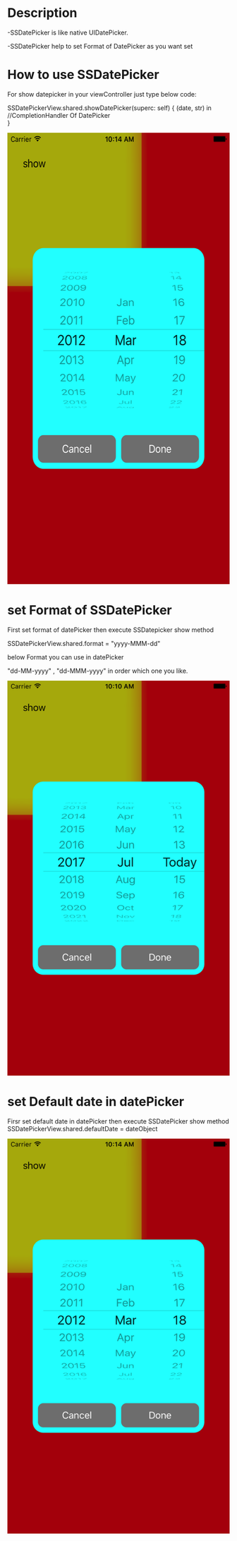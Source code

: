 # Description

-SSDatePicker is like native UIDatePicker. 

-SSDatePicker help to set Format of DatePicker as you want set


# How to use SSDatePicker

For show datepicker in your viewController just type below code:

  SSDatePickerView.shared.showDatePicker(superc: self) { (date, str) in
    //CompletionHandler Of DatePicker            
  }
  
  <img src="https://github.com/SakirSherasiya/SSDatePicker/blob/master/ScreenShot/Simulator%20Screen%20Shot%2014-Jul-2017,%2010.14.07%20AM.png" width="768" height ="1024">


# set Format of SSDatePicker

First set format of datePicker then execute SSDatepicker show method

  SSDatePickerView.shared.format = "yyyy-MMM-dd"
  
  below Format you can use in datePicker
  
  "dd-MM-yyyy" , "dd-MMM-yyyy" in order which one you like.
  
  ![Alt text](https://github.com/SakirSherasiya/SSDatePicker/blob/master/ScreenShot/Simulator%20Screen%20Shot%2014-Jul-2017,%2010.10.50%20AM.png "screenShot")
  
# set Default date in datePicker

Firsr set default date in datePicker then execute SSDatePicker show method
  SSDatePickerView.shared.defaultDate = dateObject

  ![Alt text](https://github.com/SakirSherasiya/SSDatePicker/blob/master/ScreenShot/Simulator%20Screen%20Shot%2014-Jul-2017,%2010.14.07%20AM.png "screenShot")


  
